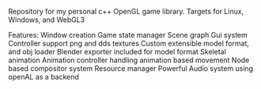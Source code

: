 Repository for my personal c++ OpenGL game library.
Targets for Linux, Windows, and WebGL3

Features:
	Window creation
	Game state manager
	Scene graph
	Gui system
	Controller support
	png and dds textures
	Custom extensible model format, and obj loader
	Blender exporter included for model format
	Skeletal animation
	Animation controller handling animation based movement
	Node based compositor system
	Resource manager
	Powerful Audio system using openAL as a backend



	


